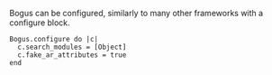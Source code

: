 Bogus can be configured, similarly to many other frameworks with a configure block. 

    Bogus.configure do |c|
      c.search_modules = [Object]
      c.fake_ar_attributes = true
    end

